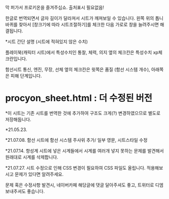  막 퍼가서 프로키온을 즐겨주십쇼. 출처표시 필요없음!
 
한글로 번역되면서 글자 길이가 달라져서 시트가 깨져보일 수 있습니다. 왼쪽 위의 톱니바퀴를 찾아서 [창크기에 따라 시트조절하기]를 체크한 다음 가로로 창을 늘려주시면 해결됩니다.

*시트 간단 설명 (시트에 적혀있지 않은 수치)

플레이북(캐릭터 시트)에서 특성수치인 통찰, 체력, 의지 옆의 체크칸은 특성수치 xp체크란입니다.

함선시트 통신, 엔진, 무장, 선체 옆의 체크칸은 윗쪽은 품질 (함선 시스템 개수), 아래쪽은 피해 단계입니다.

# procyon_sheet.html : 더 수정된 버전
*이 시트는 기존 시트를 번역한 것에 추가하여 구조도 크게(?) 변경하였으므로 별도로 저장해둡니다. 

*21.05.23. 

*21.07.08.  함선 시트에 함선 시스템 주사위 추가/ 일부 영문, 시트스타일 수정

*21.07.14.  항성계 시트에 넣은 시계들에서 시계를 여러개 넣지 못하는 문제를 발견해서 원래대로 시계를 삭제합니다.

*21.07.27.  시트 수정으로 인해 CSS 변경이 필요하여 CSS 파일도 올립니다. 적용해보시고 문제가 있다면 알려주세요.

문제 혹은 수정사항 발견시, 네이버카페 해당글에 댓글 달아주셔도 좋고, 트위터로 디엠 보내주셔도 좋습니다.
